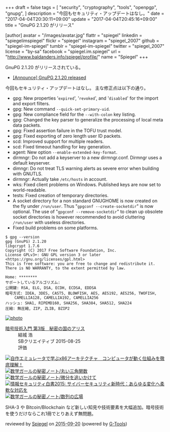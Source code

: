 +++
draft = false
tags = [
  "security",
  "cryptography",
  "tools",
  "openpgp",
  "gnupg",
]
description = "今回もセキュリティ・アップデートはなし。"
date = "2017-04-04T20:30:11+09:00"
update = "2017-04-04T20:45:16+09:00"
title = "GnuPG 2.1.20 がリリース"

[author]
  avatar = "/images/avatar.jpg"
  flattr = "spiegel"
  linkedin = "spiegelimspiegel"
  flickr = "spiegel"
  instagram = "spiegel_2007"
  github = "spiegel-im-spiegel"
  tumblr = "spiegel-im-spiegel"
  twitter = "spiegel_2007"
  license = "by-sa"
  facebook = "spiegel.im.spiegel"
  url = "http://www.baldanders.info/spiegel/profile/"
  name = "Spiegel"
+++

GnuPG 2.1.20 がリリースされている。

- [[Announce] GnuPG 2.1.20 released](https://lists.gnupg.org/pipermail/gnupg-announce/2017q2/000404.html)

今回もセキュリティ・アップデートはなし。
主な修正点は以下の通り。

* gpg: New properties '`expired`', '`revoked`', and '`disabled`' for the import and export filters.
* gpg: New command `--quick-set-primary-uid`.
* gpg: New compliance field for the `--with-colon` key listing.
* gpg: Changed the key parser to generalize the processing of local meta data packets.
* gpg: Fixed assertion failure in the TOFU trust model.
* gpg: Fixed exporting of zero length user ID packets.
* scd: Improved support for multiple readers.
* scd: Fixed timeout handling for key generation.
* agent: New option `--enable-extended-key-format`.
* dirmngr: Do not add a keyserver to a new dirmngr.conf.  Dirmngr uses a default keyserver.
* dimngr: Do not treat TLS warning alerts as severe error when building with GNUTLS.
* dirmngr: Actually take `/etc/hosts` in account.
* wks: Fixed client problems on Windows.  Published keys are now set to world-readable.
* tests: Fixed creation of temporary directories.
* A socket directory for a non standard GNUGHOME is now created on the fly under `/run/user`.  Thus "`gpgconf --create-socketdir`" is now optional.  The use of "`gpgconf --remove-socketdir`" to clean up obsolete socket directories is however recommended to avoid cluttering `/run/user` with useless directories.
* Fixed build problems on some platforms.

```text
$ gpg --version
gpg (GnuPG) 2.1.20
libgcrypt 1.7.6
Copyright (C) 2017 Free Software Foundation, Inc.
License GPLv3+: GNU GPL version 3 or later <https://gnu.org/licenses/gpl.html>
This is free software: you are free to change and redistribute it.
There is NO WARRANTY, to the extent permitted by law.

Home: ********
サポートしているアルゴリズム:
公開鍵: RSA, ELG, DSA, ECDH, ECDSA, EDDSA
暗号方式: IDEA, 3DES, CAST5, BLOWFISH, AES, AES192, AES256, TWOFISH,
    CAMELLIA128, CAMELLIA192, CAMELLIA256
ハッシュ: SHA1, RIPEMD160, SHA256, SHA384, SHA512, SHA224
圧縮: 無圧縮, ZIP, ZLIB, BZIP2
```

<div class="hreview" ><a class="item url" href="http://www.amazon.co.jp/exec/obidos/ASIN/B015643CPE/baldandersinf-22/"><img src="http://ecx.images-amazon.com/images/I/51t6yHHVwEL._SL160_.jpg" alt="photo" class="photo"  /></a><dl ><dt class="fn"><a class="item url" href="http://www.amazon.co.jp/exec/obidos/ASIN/B015643CPE/baldandersinf-22/">暗号技術入門 第3版　秘密の国のアリス</a></dt><dd>結城 浩 </dd><dd>SBクリエイティブ 2015-08-25</dd><dd>評価<abbr class="rating" title="5"><img src="http://g-images.amazon.com/images/G/01/detail/stars-5-0.gif" alt="" /></abbr> </dd></dl><p class="similar"><a href="http://www.amazon.co.jp/exec/obidos/ASIN/B0148FQNVC/baldandersinf-22/" target="_top"><img src="http://images.amazon.com/images/P/B0148FQNVC.09._SCTHUMBZZZ_.jpg"  alt="自作エミュレータで学ぶx86アーキテクチャ　コンピュータが動く仕組みを徹底理解！"  /></a> <a href="http://www.amazon.co.jp/exec/obidos/ASIN/B00W6NCLJM/baldandersinf-22/" target="_top"><img src="http://images.amazon.com/images/P/B00W6NCLJM.09._SCTHUMBZZZ_.jpg"  alt="数学ガールの秘密ノート/丸い三角関数"  /></a> <a href="http://www.amazon.co.jp/exec/obidos/ASIN/B00Y9EYOIW/baldandersinf-22/" target="_top"><img src="http://images.amazon.com/images/P/B00Y9EYOIW.09._SCTHUMBZZZ_.jpg"  alt="数学ガールの秘密ノート/微分を追いかけて"  /></a> <a href="http://www.amazon.co.jp/exec/obidos/ASIN/B012BYBTZC/baldandersinf-22/" target="_top"><img src="http://images.amazon.com/images/P/B012BYBTZC.09._SCTHUMBZZZ_.jpg"  alt="情報セキュリティ白書2015: サイバーセキュリティ新時代：あらゆる変化へ柔軟な対応を"  /></a> <a href="http://www.amazon.co.jp/exec/obidos/ASIN/B00W6NCLL0/baldandersinf-22/" target="_top"><img src="http://images.amazon.com/images/P/B00W6NCLL0.09._SCTHUMBZZZ_.jpg"  alt="数学ガールの秘密ノート/数列の広場"  /></a> </p>
<p class="description">SHA-3 や Bitcoin/Blockchain など新しい知見や技術要素を大幅追加。暗号技術を使うだけならこれ1冊でとりあえず無問題。</p>
<p class="gtools" >reviewed by <a href='#maker' class='reviewer'>Spiegel</a> on <abbr class="dtreviewed" title="2015-09-20">2015-09-20</abbr> (powered by <a href="http://www.goodpic.com/mt/aws/index.html" >G-Tools</a>)</p>
</div>
